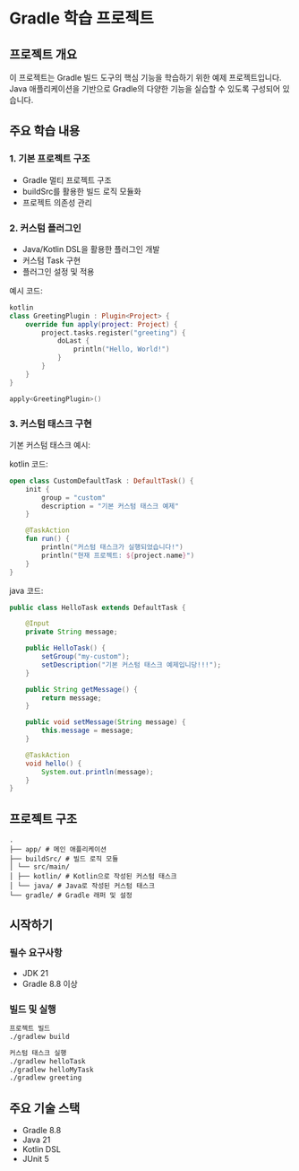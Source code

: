 # Gradle 학습 프로젝트

## 프로젝트 개요

이 프로젝트는 Gradle 빌드 도구의 핵심 기능을 학습하기 위한 예제 프로젝트입니다. Java 애플리케이션을 기반으로 Gradle의 다양한 기능을 실습할 수 있도록 구성되어 있습니다.

## 주요 학습 내용

### 1. 기본 프로젝트 구조

- Gradle 멀티 프로젝트 구조
- buildSrc를 활용한 빌드 로직 모듈화
- 프로젝트 의존성 관리

### 2. 커스텀 플러그인

- Java/Kotlin DSL을 활용한 플러그인 개발
- 커스텀 Task 구현
- 플러그인 설정 및 적용

예시 코드:

```kotlin
kotlin
class GreetingPlugin : Plugin<Project> {
    override fun apply(project: Project) {
        project.tasks.register("greeting") {
            doLast {
                println("Hello, World!")
            }
        }
    }
}

apply<GreetingPlugin>()
```

### 3. 커스텀 태스크 구현

기본 커스텀 태스크 예시:

kotlin 코드:

```kotlin
open class CustomDefaultTask : DefaultTask() {
    init {
        group = "custom"
        description = "기본 커스텀 태스크 예제"
    }

    @TaskAction
    fun run() {
        println("커스텀 태스크가 실행되었습니다!")
        println("현재 프로젝트: ${project.name}")
    }
} 
```

java 코드:

```java
public class HelloTask extends DefaultTask {

    @Input
    private String message;

    public HelloTask() {
        setGroup("my-custom");
        setDescription("기본 커스텀 태스크 예제입니당!!!");
    }

    public String getMessage() {
        return message;
    }

    public void setMessage(String message) {
        this.message = message;
    }

    @TaskAction
    void hello() {
        System.out.println(message);
    }
}
```


## 프로젝트 구조

```text
.
├── app/ # 메인 애플리케이션
├── buildSrc/ # 빌드 로직 모듈
│ └── src/main/
│ ├── kotlin/ # Kotlin으로 작성된 커스텀 태스크
│ └── java/ # Java로 작성된 커스텀 태스크
└── gradle/ # Gradle 래퍼 및 설정
```

## 시작하기

### 필수 요구사항

- JDK 21
- Gradle 8.8 이상

### 빌드 및 실행

```bash
프로젝트 빌드
./gradlew build

커스텀 태스크 실행
./gradlew helloTask
./gradlew helloMyTask
./gradlew greeting
```

## 주요 기술 스택

- Gradle 8.8
- Java 21
- Kotlin DSL
- JUnit 5

